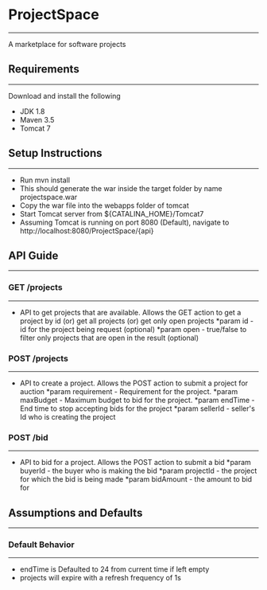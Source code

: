 # ProjectSpace
-----------------------
A marketplace for software projects

## Requirements
-----------------------

Download and install the following
* JDK 1.8
* Maven 3.5
* Tomcat 7

## Setup Instructions
-----------------------
* Run mvn install
* This should generate the war inside the target folder by name projectspace.war
* Copy the war file into the webapps folder of tomcat
* Start Tomcat server from ${CATALINA_HOME}/Tomcat7
* Assuming Tomcat is running on port 8080 (Default), navigate to http://localhost:8080/ProjectSpace/{api}

## API Guide
--------------
### GET /projects
-----------------
* API to get projects that are available. Allows the GET action to get a project by id (or) get all projects (or) get only open projects
	*param id - id for the project being request (optional)
	*param open - true/false to filter only projects that are open in the result (optional)

### POST /projects
------------------ 
* API to create a project. Allows the POST action to submit a project for auction
	*param requirement - Requirement for the project.
	*param maxBudget - Maximum budget to bid for the project. 
	*param endTime - End time to stop accepting bids for the project
	*param sellerId - seller's Id who is creating the project

### POST /bid
-------------	
* API to bid for a project. Allows the POST action to submit a bid
	*param buyerId - the buyer who is making the bid
	*param projectId - the project for which the bid is being made
	*param bidAmount - the amount to bid for


## Assumptions and Defaults
----------------------------
### Default Behavior
--------------------
* endTime is Defaulted to 24 from current time if left empty
* projects will expire with a refresh frequency of 1s

